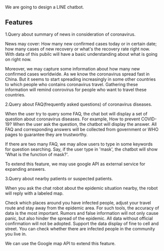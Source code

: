 We are going to design a LINE chatbot.


## Features

1.Query about summary of news in consideration of coronavirus.
  
  News may cover: How many new confirmed cases today or in certain date; how many cases of new recovery or what's the recovery rate right now. With data of this pubilc will have a basic understanding about what is going on right now.
  
  Moreover, we may capture some information about how many new confirmed cases worldwide. As we know the coronavirus spread fast in China. But it seems to start spreading increasingly in some other countries to which people who contains coronavirus travel. Gathering these information will remind conrovirus for people who want to travel these countries. 

2.Query about FAQ(frequently asked questions) of coronavirus diseases.

When the user try to query some FAQ, the chat bot will display a set of question about coronavirus diseases. For example, 
How to prevent COVID-19? When the user ask the question, the chatbot will display the answer. All FAQ and corresponding answers will be collected from government or WHO pages to guarantee they are trustworthy.

If there are two many FAQ, we may allow users to type in some keywords for question searching. Say, if the user type in 'mask', the chatbot will show 'What is the function of mask?'.

To extend this feature, we may use google API as external service for expanding answers.




3.Query about nearby patients or suspected patients. 



When you ask the chat robot about the epidemic situation nearby, the robot will reply with a labeled map. 



Check which places around you have infected people, adjust your travel route and stay away from the epidemic area. For such tools, the accuracy of data is the most important. 
Rumors and false information will not only cause panic, but also hinder the spread of the epidemic. All data without official confirmation will not be adopted. Support the data display of fine to cell and street. You can check whether there are infected people in the community you live in. 



We can use the Google map API to extend this feature. 



